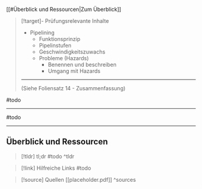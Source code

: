 [[#Überblick und Ressourcen|Zum Überblick]]

>[!target]- Prüfungsrelevante Inhalte
>- Pipelining
>	- Funktionsprinzip
>	- Pipelinstufen
>	- Geschwindigkeitszuwachs
>	- Probleme (Hazards)
>		- Benennen und beschreiben
>		- Umgang mit Hazards
>
>---
>(Siehe Foliensatz 14 - Zusammenfassung)

#todo 

---

#todo 

---
## Überblick und Ressourcen

>[!tldr] tl;dr
>#todo
>^tldr

>[!link] Hilfreiche Links
>#todo

>[!source] Quellen
>[[placeholder.pdf]]
>^sources

